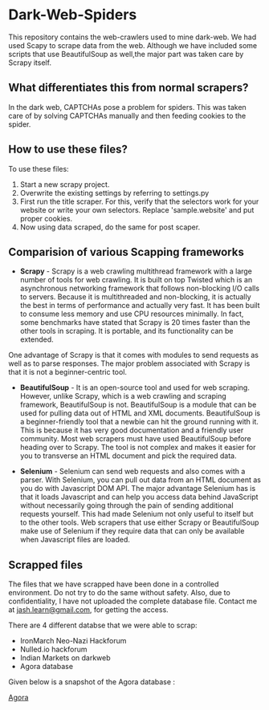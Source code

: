 # Dark-Web-Spiders
This repository contains the web-crawlers used to mine dark-web. We had used Scapy to scrape data from the web. Although we have included some scripts that use BeautifulSoup as well,the major part was taken care by Scrapy itself. 

## What differentiates this from normal scrapers?
In the dark web, CAPTCHAs pose a problem for spiders. This was taken care of by solving CAPTCHAs manually and then feeding cookies to the spider.

## How to use these files?
To use these files:
1. Start a new scrapy project.
2. Overwrite the existing settings by referring to settings.py
3. First run the title scraper. For this, verify that the selectors work for your website or write your own selectors. Replace 'sample.website' and put proper cookies.
4. Now using data scraped, do the same for post scaper.


## Comparision of various Scapping frameworks

* **Scrapy** - Scrapy is a web crawling multithread framework with a large number of tools for web crawling. It is built on top Twisted which is an asynchronous networking framework that follows non-blocking I/O calls to servers. Because it is multithreaded and non-blocking, it is actually the best in terms of performance and actually very fast. 
It has been built to consume less memory and use CPU resources minimally. In fact, some benchmarks have stated that Scrapy is 20 times faster than the other tools in scraping. It is portable, and its functionality can be extended.

One advantage of Scrapy is that it comes with modules to send requests as well as to parse responses. The major problem associated with Scrapy is that it is not a beginner-centric tool.

* **BeautifulSoup** - It is an open-source tool and used for web scraping. However, unlike Scrapy, which is a web crawling and scraping framework, BeautifulSoup is not. BeautifulSoup is a module that can be used for pulling data out of HTML and XML documents. BeautifulSoup is a beginner-friendly tool that a newbie can hit the ground running with it. This is because it has very good documentation and a friendly user community. Most web scrapers must have used BeautifulSoup before heading over to Scrapy. The tool is not complex and makes it easier for you to transverse an HTML document and pick the required data.

* **Selenium** - Selenium can send web requests and also comes with a parser. With Selenium, you can pull out data from an HTML document as you do with Javascript DOM API. The major advantage Selenium has is that it loads Javascript and can help you access data behind JavaScript without necessarily going through the pain of sending additional requests yourself. This had made Selenium not only useful to itself but to the other tools. Web scrapers that use either Scrapy or BeautifulSoup make use of Selenium if they require data that can only be available when Javascript files are loaded.

## Scrapped files

The files that we have scrapped have been done in a controlled environment. Do not try to do the same without safety. Also, due to confidentiality, I have not uploaded the complete database file. Contact me at [jash.learn@gmail.com](mailto:jash.learn@gmail.com), for getting the access. 

There are 4 different databse that we were able to scrap:
  * IronMarch Neo-Nazi Hackforum
  * Nulled.io hackforum
  * Indian Markets on darkweb
  * Agora database

Given below is a snapshot of the Agora database : 

[Agora](https://github.com/Jash-2000/Dark-Web-Spiders/blob/main/Agora.PNG)
